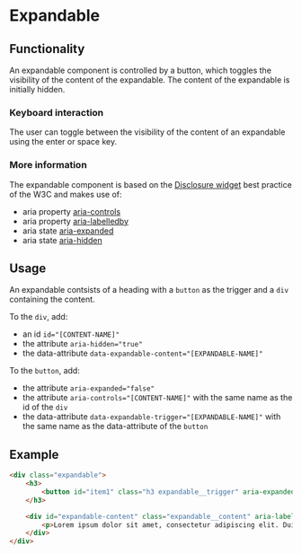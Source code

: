 # Expandable

## Functionality

An expandable component is controlled by a button, which toggles the visibility of the content of the expandable. The content of the expandable is initially hidden.

### Keyboard interaction

The user can toggle between the visibility of the content of an expandable using the enter or space key.

### More information

The expandable component is based on the [Disclosure widget](https://www.w3.org/TR/wai-aria-practices/#disclosure) best practice of the W3C and makes use of:

- aria property [aria-controls](https://www.w3.org/TR/wai-aria-1.1/#aria-controls)
- aria property [aria-labelledby](https://www.w3.org/TR/wai-aria-1.1/#aria-labelledby)
- aria state [aria-expanded](https://www.w3.org/TR/wai-aria-1.1/#aria-expanded)
- aria state [aria-hidden](https://www.w3.org/TR/wai-aria-1.1/#aria-hidden)

## Usage

An expandable contsists of a heading with a `button` as the trigger and a `div` containing the content.

To the `div`, add:

- an id `id="[CONTENT-NAME]"`
- the attribute `aria-hidden="true"`
- the data-attribute `data-expandable-content="[EXPANDABLE-NAME]"`

To the `button`, add:

- the attribute `aria-expanded="false"`
- the attribute `aria-controls="[CONTENT-NAME]"` with the same name as the id of the `div`
- the data-attribute `data-expandable-trigger="[EXPANDABLE-NAME]"` with the same name as the data-attribute of the `button`

## Example

```html
<div class="expandable">
	<h3>
		<button id="item1" class="h3 expandable__trigger" aria-expanded="false" aria-controls="expandable-content" data-expandable-trigger="name">Expandable</button>
	</h3>

	<div id="expandable-content" class="expandable__content" aria-labelledby="item1" aria-hidden="true" data-expandable-content="name">
		<p>Lorem ipsum dolor sit amet, consectetur adipiscing elit. Duis ultrices tellus nibh, vel molestie enim gravida efficitur. Ut et interdum odio. Orci varius natoque penatibus et magnis dis parturient montes, nascetur ridiculus mus. Etiam quis tortor vulputate, pellentesque dui id, auctor nisi. In ac felis enim. Proin tristique bibendum tempus. Curabitur eget lorem porttitor nunc semper condimentum. Praesent feugiat, turpis quis suscipit egestas, lectus velit finibus quam, id aliquam lorem ligula at ipsum.</p>
	</div>
</div>
```
